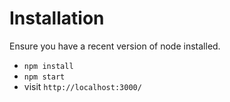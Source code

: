 # Installation

Ensure you have a recent version of node installed.

* `npm install`
* `npm start`
* visit `http://localhost:3000/`